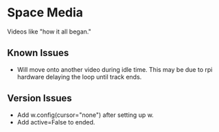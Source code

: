 # Space Media

Videos like "how it all began."

## Known Issues
 - Will move onto another video during idle time. This may be due to rpi hardware delaying the loop until track ends.


## Version Issues
 - Add w.config(cursor="none") after setting up w.
 - Add active=False to ended.

